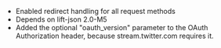 * Enabled redirect handling for all request methods
* Depends on lift-json 2.0-M5
* Added the optional "oauth_version" parameter to the OAuth Authorization header, because stream.twitter.com requires it.
